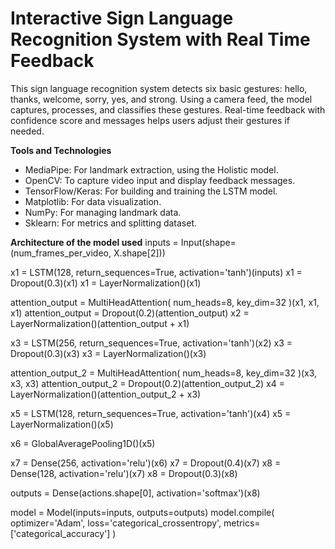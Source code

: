 # Interactive Sign Language Recognition System with Real Time Feedback
This sign language recognition system detects six basic gestures: hello, thanks, welcome, sorry, yes, and strong. 
Using a camera feed, the model captures, processes, and classifies these gestures. Real-time feedback with confidence score and messages helps users adjust their gestures if needed.

**Tools and Technologies**
- MediaPipe: For landmark extraction, using the Holistic model.
- OpenCV: To capture video input and display feedback messages.
- TensorFlow/Keras: For building and training the LSTM model.
- Matplotlib: For data visualization.
- NumPy: For managing landmark data.
- Sklearn: For metrics and splitting dataset.

**Architecture of the model used**
  inputs = Input(shape=(num_frames_per_video, X.shape[2]))
    
  x1 = LSTM(128, return_sequences=True, activation='tanh')(inputs)
  x1 = Dropout(0.3)(x1)
  x1 = LayerNormalization()(x1)
    
  attention_output = MultiHeadAttention(
        num_heads=8, key_dim=32
    )(x1, x1, x1)
  attention_output = Dropout(0.2)(attention_output)
  x2 = LayerNormalization()(attention_output + x1)
    
  x3 = LSTM(256, return_sequences=True, activation='tanh')(x2)
  x3 = Dropout(0.3)(x3)
  x3 = LayerNormalization()(x3)
    
  attention_output_2 = MultiHeadAttention(
        num_heads=8, key_dim=32
    )(x3, x3, x3)
  attention_output_2 = Dropout(0.2)(attention_output_2)
  x4 = LayerNormalization()(attention_output_2 + x3)
    
  x5 = LSTM(128, return_sequences=True, activation='tanh')(x4)
  x5 = LayerNormalization()(x5)
    
  x6 = GlobalAveragePooling1D()(x5)
    
  x7 = Dense(256, activation='relu')(x6)
  x7 = Dropout(0.4)(x7)
  x8 = Dense(128, activation='relu')(x7)
  x8 = Dropout(0.3)(x8)
    
  outputs = Dense(actions.shape[0], activation='softmax')(x8)
    
  model = Model(inputs=inputs, outputs=outputs)
  model.compile(
        optimizer='Adam',
        loss='categorical_crossentropy',
        metrics=['categorical_accuracy']
  )
